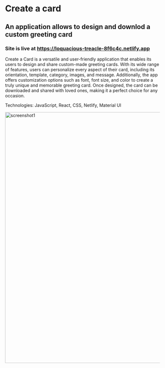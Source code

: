 # Create a card

## An application allows to design and downlod a custom greeting card

### Site is live at <https://loquacious-treacle-8f6c4c.netlify.app>

Create a Card is a versatile and user-friendly application that enables its users to design and share custom-made greeting cards. With its wide range of features, users can personalize every aspect of their card, including its orientation, template, category, images, and message. Additionally, the app offers customization options such as font, font size, and color to create a truly unique and memorable greeting card. Once designed, the card can be downloaded and shared with loved ones, making it a perfect choice for any occasion.

Technologies: JavaScript, React, CSS, Netlify, Material UI

<img width="816" alt="screenshot1" src="https://user-images.githubusercontent.com/84686704/230482114-07022c49-814e-4c7f-a6e8-44c65fb82053.png
" width="300">

